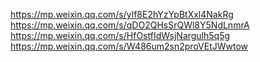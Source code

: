 https://mp.weixin.qq.com/s/ylf8E2hYzYpBtXxl4NakRg
https://mp.weixin.qq.com/s/qDO2QHsSrQWl8Y5NdLnmrA
https://mp.weixin.qq.com/s/HfOstfIdWsjNargulh5q5g
https://mp.weixin.qq.com/s/W486um2sn2proVEtJWwtow